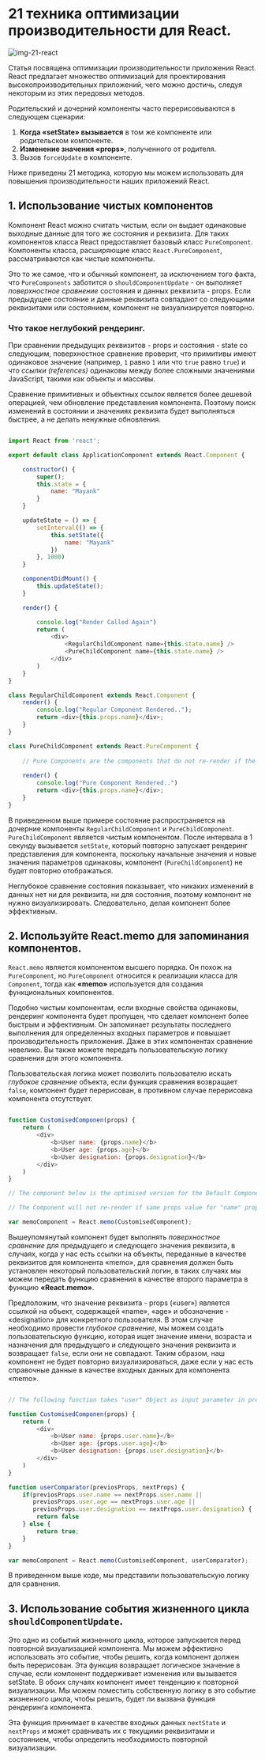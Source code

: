 # 21 техника оптимизации производительности для React.

![img-21-react](img/21-react-per.jpg)

Статья посвящена оптимизации производительности приложения React. React предлагает множество оптимизаций для проектирования высокопроизводительных приложений, чего можно достичь, следуя некоторым из этих передовых методов.

Родительский и дочерний компоненты часто перерисовываются в следующем сценарии:

1. **Когда «setState» вызывается** в том же компоненте или родительском компоненте.
2. **Изменение значения «props»**, полученного от родителя.
3. Вызов `forceUpdate` в компоненте.

Ниже приведены 21 методика, которую мы можем использовать для повышения производительности наших приложений React.

## 1. Использование чистых компонентов

Компонент React можно считать чистым, если он выдает одинаковые выходные данные для того же состояния и реквизита. Для таких компонентов класса React предоставляет базовый класс `PureComponent`. Компоненты класса, расширяющие класс `React.PureComponent`, рассматриваются как чистые компоненты.

Это то же самое, что и обычный компонент, за исключением того факта, что `PureComponents` заботится о `shouldComponentUpdate` - он выполняет *поверхностное сравнение* состояния и данных реквизита - props. Если предыдущее состояние и данные реквизита совпадают со следующими реквизитами или состоянием, компонент не визуализируется повторно.

### Что такое неглубокий рендеринг.

При сравнении предыдущих реквизитов - props и состояния - state со следующим, поверхностное сравнение проверит, что примитивы имеют одинаковое значение (например, `1` равно `1` или что `true` равно `true`) и что *ссылки (references)* одинаковы между более сложными значениями JavaScript, такими как объекты и массивы.

Сравнение примитивных и объектных ссылок является более дешевой операцией, чем обновление представления компонента. Поэтому поиск изменений в состоянии и значениях реквизита будет выполняться быстрее, а не делать ненужные обновления.

```javascript

import React from 'react';

export default class ApplicationComponent extends React.Component {

    constructor() {
        super();
        this.state = {
            name: "Mayank"
        }
    }

    updateState = () => {
        setInterval(() => {
            this.setState({
                name: "Mayank"
            })
        }, 1000)
    }

    componentDidMount() {
        this.updateState();
    }

    render() {

        console.log("Render Called Again")
        return (
            <div>
                <RegularChildComponent name={this.state.name} />
                <PureChildComponent name={this.state.name} />
            </div>
        )
    }
}

class RegularChildComponent extends React.Component {
    render() {
        console.log("Regular Component Rendered..");
        return <div>{this.props.name}</div>;
    }
}

class PureChildComponent extends React.PureComponent {
    
    // Pure Components are the components that do not re-render if the State data or props data is still the same   
    
    render() {
        console.log("Pure Component Rendered..")
        return <div>{this.props.name}</div>;
    }
}
```

В приведенном выше примере состояние распространяется на дочерние компоненты `RegularChildComponent` и `PureChildComponent`. `PureChildComponent` является чистым компонентом. После интервала в 1 секунду вызывается `setState`, который повторно запускает рендеринг представления для компонента, поскольку начальные значения и новые значения параметров одинаковы, компонент (`PureChildComponent`) не будет повторно отображаться.

Неглубокое сравнение состояния показывает, что никаких изменений в данных нет ни для реквизита, ни для состояния, поэтому компонент не нужно визуализировать. Следовательно, делая компонент более эффективным.

## 2. Используйте React.memo для запоминания компонентов.

`React.memo` является компонентом высшего порядка. Он похож на `PureComponent`, но `PureComponent` относится к реализации класса для `Component`, тогда как **«memo»** используется для создания функциональных компонентов.

Подобно чистым компонентам, если входные свойства одинаковы, рендеринг компонента будет пропущен, что сделает компонент более быстрым и эффективным. Он запоминает результаты последнего выполнения для определенных входных параметров и повышает производительность приложения. Даже в этих компонентах сравнение невелико. Вы также можете передать пользовательскую логику сравнения для этого компонента.

Пользовательская логика может позволить пользователю искать *глубокое сравнение* объекта, если функция сравнения возвращает `false`, компонент будет перерисован, в противном случае перерисовка компонента отсутствует.

```javascript

function CustomisedComponen(props) {
    return (
        <div>
            <b>User name: {props.name}</b>
            <b>User age: {props.age}</b>
            <b>User designation: {props.designation}</b>
        </div>
    )
}

// The component below is the optimised version for the Default Componenent

// The Component will not re-render if same props value for "name" property 

var memoComponent = React.memo(CustomisedComponent);

```
Вышеупомянутый компонент будет выполнять *поверхностное сравнение* для предыдущего и следующего значения реквизита, в случаях, когда у нас есть ссылки на объекты, переданные в качестве реквизитов для компонента «memo», для сравнения должен быть установлен некоторый пользовательский логин, в таких случаях мы можем передать функцию сравнения в качестве второго параметра в функцию **«React.memo»**.

Предположим, что значение реквизита - props («user») является ссылкой на объект, содержащей «name», «age» и обозначение - «designation» для конкретного пользователя. В этом случае необходимо провести *глубокое сравнение*, мы можем создать пользовательскую функцию, которая ищет значение имени, возраста и назначения для предыдущего и следующего значения реквизита и возвращает `false`, если они не совпадают. Таким образом, наш компонент не будет повторно визуализироваться, даже если у нас есть справочные данные в качестве входных данных для компонента «memo».

```javascript

// The following function takes "user" Object as input parameter in props

function CustomisedComponen(props) {
    return (
        <div>
            <b>User name: {props.user.name}</b>
            <b>User age: {props.user.age}</b>
            <b>User designation: {props.user.designation}</b>
        </div>
    )
}

function userComparator(previosProps, nextProps) {
    if(previosProps.user.name == nextProps.user.name ||
       previosProps.user.age == nextProps.user.age ||
       previosProps.user.designation == nextProps.user.designation) {
        return false
    } else {
        return true;
    }
}

var memoComponent = React.memo(CustomisedComponent, userComparator);

```

В приведенном выше коде, мы представили пользовательскую логику для сравнения.

## 3. Использование события жизненного цикла `shouldComponentUpdate`.

Это одно из событий жизненного цикла, которое запускается перед повторной визуализацией компонента. Мы можем эффективно использовать это событие, чтобы решить, когда компонент должен быть перерисован. Эта функция возвращает логическое значение в случае, если компонент поддерживает изменения или вызывается setState. В обоих случаях компонент имеет тенденцию к повторной визуализации. Мы можем поместить собственную логику в это событие жизненного цикла, чтобы решить, будет ли вызвана функция рендеринга компонента.

Эта функция принимает в качестве входных данных `nextState` и `nextProps` и может сравнивать их с текущими реквизитами и состоянием, чтобы определить необходимость повторной визуализации.